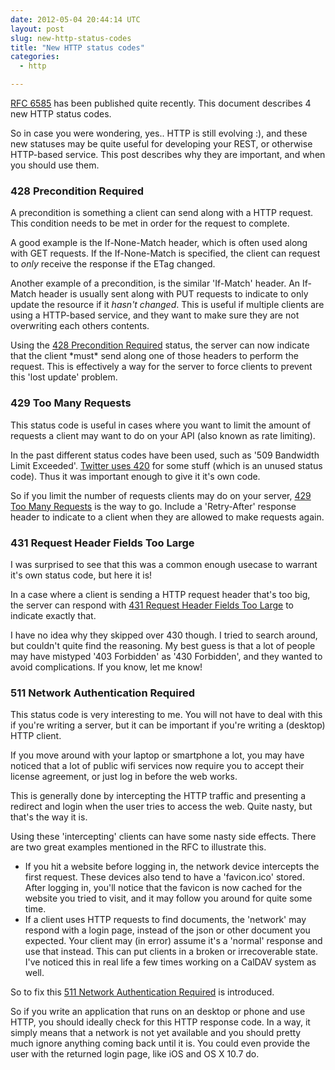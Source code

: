 ```yaml
---
date: 2012-05-04 20:44:14 UTC
layout: post
slug: new-http-status-codes
title: "New HTTP status codes"
categories:
  - http

---
```

<p><a href="http://tools.ietf.org/html/rfc6585">RFC 6585</a> has been published quite recently. This document describes 4 new HTTP status codes.</p>

<p>So in case you were wondering, yes.. HTTP is still evolving :), and these new statuses may be quite useful for developing your REST, or otherwise HTTP-based service. This post describes why they are important, and when you should use them.</p>

<h3>428 Precondition Required</h3>

<p>A precondition is something a client can send along with a HTTP request. This condition needs to be met in order for the request to complete.</p>

<p>A good example is the If-None-Match header, which is often used along with GET requests. If the If-None-Match is specified, the client can request to <em>only</em> receive the response if the ETag changed.</p>

<p>Another example of a precondition, is the similar 'If-Match' header. An If-Match header is usually sent along with PUT requests to indicate to only update the resource if it <em>hasn't changed</em>. This is useful if multiple clients are using a HTTP-based service, and they want to make sure they are not overwriting each others contents.</p>

<p>Using the <a href="http://tools.ietf.org/html/rfc6585#section-3">428 Precondition Required</a> status, the server can now indicate that the client *must* send along one of those headers to perform the request. This is effectively a way for the server to force clients to prevent this 'lost update' problem.</p>

<h3>429 Too Many Requests</h3>

<p>This status code is useful in cases where you want to limit the amount of requests a client may want to do on your API (also known as rate limiting).</p>

<p>In the past different status codes have been used, such as '509 Bandwidth Limit Exceeded'. <a href="https://dev.twitter.com/docs/error-codes-responses">Twitter uses 420</a> for some stuff (which is an unused status code). Thus it was important enough to give it it's own code.</p>

<p>So if you limit the number of requests clients may do on your server, <a href="http://tools.ietf.org/html/rfc6585#section-4">429 Too Many Requests</a> is the way to go. Include a 'Retry-After' response header to indicate to a client when they are allowed to make requests again.</p>

<h3>431 Request Header Fields Too Large</h3>

<p>I was surprised to see that this was a common enough usecase to warrant it's own status code, but here it is!</p>
<p>In a case where a client is sending a HTTP request header that's too big, the server can respond with <a href="http://tools.ietf.org/html/rfc6585#section-5">431 Request Header Fields Too Large</a> to indicate exactly that.</p>

<p>I have no idea why they skipped over 430 though. I tried to search around, but couldn't quite find the reasoning. My best guess is that a lot of people may have mistyped '403 Forbidden' as '430 Forbidden', and they wanted to avoid complications. If you know, let me know!</p>

<h3>511 Network Authentication Required</h3>

<p>This status code is very interesting to me. You will not have to deal with this if you're writing a server, but it can be important if you're writing a (desktop) HTTP client.</p>

<p>If you move around with your laptop or smartphone a lot, you may have noticed that a lot of public wifi services now require you to accept their license agreement, or just log in before the web works.</p>

<p>This is generally done by intercepting the HTTP traffic and presenting a redirect and login when the user tries to access the web. Quite nasty, but that's the way it is.</p>

<p>Using these 'intercepting' clients can have some nasty side effects. There are two great examples mentioned in the RFC to illustrate this.</p>

<ul>
  <li>If you hit a website before logging in, the network device intercepts the first request. These devices also tend to have a 'favicon.ico' stored. After logging in, you'll notice that the favicon is now cached for the website you tried to visit, and it may follow you around for quite some time.</li>
  <li>If a client uses HTTP requests to find documents, the 'network' may respond with a login page, instead of the json or other document you expected. Your client may (in error) assume it's a 'normal' response and use that instead. This can put clients in a broken or irrecoverable state. I've noticed this in real life a few times working on a CalDAV system as well.</li>
</ul>

<p> So to fix this <a href="http://tools.ietf.org/html/rfc6585#section-6">511 Network Authentication Required</a> is introduced.</p>

<p>So if you write an application that runs on an desktop or phone and use HTTP, you should ideally check for this HTTP response code. In a way, it simply means that a network is not yet available and you should pretty much ignore anything coming back until it is. You could even provide the user with the returned login page, like iOS and OS X 10.7 do.</p>

